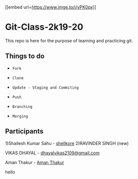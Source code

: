 [[embed url=https://www.imge.to/i/vPK0px]]

# Git-Class-2k19-20
 
This repo is here for the purpose of learning and practicing git.

## Things to do

+ `Fork`

+ `Clone`

+ `Update - Staging and Commiting`

+ `Push`

+ `Branching`

+ `Merging`

## Participants

1)Shailesh Kumar Sahu - [shellkore](https://github.com/shellkore)
2)RAVINDER SINGH (new)

VIKAS DHAYAL - [dhayalvikas2109@gmail.com](www.moderntechnology.com)

Aman Thakur - [Aman Thakur](https://github.com/johnsnow456)

hello

